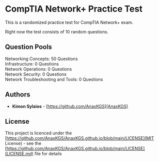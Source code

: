 # CompTIA Network+ Practice Test

This is a randomized practice test for CompTIA Network+ exam.

Right now the test consists of 10 random questions.


## Question Pools

Networking Concepts: 50 Questions  
Infrastructure: 0 Questions  
Network Operations: 0 Questions  
Network Security: 0 Questions  
Network Troubleshooting and Tools: 0 Questions  

## Authors

* **Kimon Sylaios** - [https://github.com/AnaxKGS](AnaxKGS)

## License

This project is licenced under the [https://github.com/AnaxKGS/AnaxKGS.github.io/blob/main/LICENSE](MIT License) - see the [https://github.com/AnaxKGS/AnaxKGS.github.io/blob/main/LICENSE](LICENSE.md) file for details
